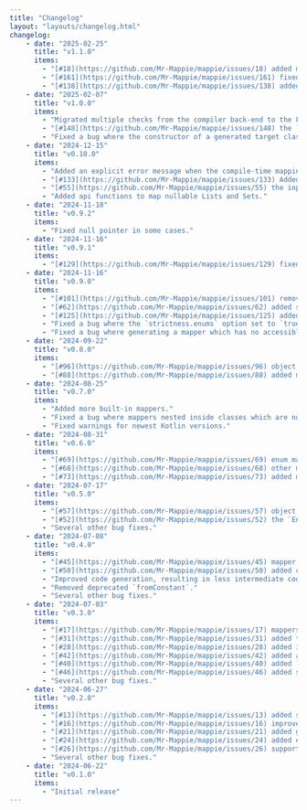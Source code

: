 ```yaml
---
title: "Changelog"
layout: "layouts/changelog.html"
changelog:
    - date: "2025-02-25"
      title: "v1.1.0"
      items:
        - "[#18](https://github.com/Mr-Mappie/mappie/issues/18) added maven plugin."
        - "[#161](https://github.com/Mr-Mappie/mappie/issues/161) fixed compilation on non-jvm platforms."
        - "[#138](https://github.com/Mr-Mappie/mappie/issues/138) added a clear error message when using ObjectMappie for enum types."
    - date: "2025-02-07"
      title: "v1.0.0"
      items:
        - "Migrated multiple checks from the compiler back-end to the FIR compiler front-end."
        - "[#148](https://github.com/Mr-Mappie/mappie/issues/148) the `mappie-api` dependency is now applied automatically."
        - "Fixed a bug where the constructor of a generated target class is not selected property."
    - date: "2024-12-15"
      title: "v0.10.0"
      items:
        - "Added an explicit error message when the compile-time mapping dsl is used during runtime."
        - "[#133](https://github.com/Mr-Mappie/mappie/issues/133) Added support for method references in fromExpression and transform."
        - "[#55](https://github.com/Mr-Mappie/mappie/issues/55) the input parameters themselves are now included in automatic resolving."
        - "Added api functions to map nullable Lists and Sets."
    - date: "2024-11-18"
      title: "v0.9.2"
      items:
        - "Fixed null pointer in some cases."
    - date: "2024-11-16"
      title: "v0.9.1"
      items:
        - "[#129](https://github.com/Mr-Mappie/mappie/issues/129) fixed bug where mappie will not run when the mappie-api comes in as a transitive dependency."
    - date: "2024-11-16"
      title: "v0.9.0"
      items:
        - "[#101](https://github.com/Mr-Mappie/mappie/issues/101) removed deprecated method 'parameter(String)'"
        - "[#62](https://github.com/Mr-Mappie/mappie/issues/62) added support for local mapper configuration via annotations."
        - "[#125](https://github.com/Mr-Mappie/mappie/issues/125) added fromPropertyNotNull which automatically applies requireNotNull."
        - "Fixed a bug where the `strictness.enums` option set to `true` possibly resulted in a compilation error."
        - "Fixed a bug where generating a mapper which has no accessible constructor resulted in an internal error instead of a nice error message."
    - date: "2024-09-22"
      title: "v0.8.0"
      items:
        - "[#96](https://github.com/Mr-Mappie/mappie/issues/96) object mappers can now be generated automatically."
        - "[#88](https://github.com/Mr-Mappie/mappie/issues/88) added more multiplatform targets."
    - date: "2024-08-25"
      title: "v0.7.0"
      items:
        - "Added more built-in mappers."
        - "Fixed a bug where mappers nested inside classes which are not a mapper are not generated."
        - "Fixed warnings for newest Kotlin versions."
    - date: "2024-08-31"
      title: "v0.6.0"
      items:
        - "[#69](https://github.com/Mr-Mappie/mappie/issues/69) enum mappers can now be generated automatically if source and target contain the same entries."
        - "[#68](https://github.com/Mr-Mappie/mappie/issues/68) other mappers are automatically resolved in mappings and applied using the via operator."
        - "[#73](https://github.com/Mr-Mappie/mappie/issues/73) added multiple built-in mappers."
    - date: "2024-07-17"
      title: "v0.5.0"
      items:
        - "[#57](https://github.com/Mr-Mappie/mappie/issues/57) object mappers can now use property setters."
        - "[#52](https://github.com/Mr-Mappie/mappie/issues/52) the `EnumMappie` target type does not have to be an enum, but can be any."
        - "Several other bug fixes."
    - date: "2024-07-08"
      title: "v0.4.0"
      items:
        - "[#45](https://github.com/Mr-Mappie/mappie/issues/45) mapper can now have multiple from parameters."
        - "[#50](https://github.com/Mr-Mappie/mappie/issues/50) added compatibility with Kotlin `1.9.24` and `2.0.20-Beta1`."
        - "Improved code generation, resulting in less intermediate code being generated."
        - "Removed deprecated `fromConstant`."
        - "Several other bug fixes."  
    - date: "2024-07-03"
      title: "v0.3.0"
      items:
        - "[#17](https://github.com/Mr-Mappie/mappie/issues/17) mappers can now be declared as inner declarations, instead of requiring them to be top-level."
        - "[#31](https://github.com/Mr-Mappie/mappie/issues/31) added the explicit mapping method `thrownByEnumEntry` to throw an exception as a result when mapping an enum entry."
        - "[#28](https://github.com/Mr-Mappie/mappie/issues/28) added implicit mapping inference of mappers with the same name but a different type, but a mapper for those types are defined."
        - "[#42](https://github.com/Mr-Mappie/mappie/issues/42) added a configuration option to disable resolving via default arguments."
        - "[#40](https://github.com/Mr-Mappie/mappie/issues/40) added `to` alias to refer to for target properties as an alternative to the fully written out `TO` type."
        - "[#46](https://github.com/Mr-Mappie/mappie/issues/46) added support for Java get methods."
        - "Several other bug fixes."
    - date: "2024-06-27"
      title: "v0.2.0"
      items:
        - "[#13](https://github.com/Mr-Mappie/mappie/issues/13) added support for declaring a mapper without an implementation of map."
        - "[#16](https://github.com/Mr-Mappie/mappie/issues/16) improved resolution of explicit parameter names."
        - "[#21](https://github.com/Mr-Mappie/mappie/issues/21) added global configuration option to report all warnings as errors."
        - "[#24](https://github.com/Mr-Mappie/mappie/issues/24) added explicit mapping `fromValue` as a replacement of the much more restricting `fromConstant`."
        - "[#26](https://github.com/Mr-Mappie/mappie/issues/26) support for selecting nested properties."
        - "Several other bug fixes."
    - date: "2024-06-22"
      title: "v0.1.0"
      items:
        - "Initial release"
---
```

